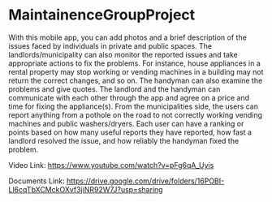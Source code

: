 # MaintainenceGroupProject
With this mobile app, you can add photos and a brief description of the issues faced by individuals in private and public spaces. The landlords/municipality can also monitor the reported issues and take appropriate actions to fix the problems. For instance, house appliances in a rental property may stop working or vending machines in a building may not return the correct changes, and so on. The handyman can also examine the problems and give quotes. The landlord and the handyman can communicate with each other through the app and agree on a price and time for fixing the appliance(s). From the municipalities side, the users can report anything from a pothole on the road to not correctly working vending machines and public washers/dryers. Each user can have a ranking or points based on how many useful reports they have reported, how fast a landlord resolved the issue, and how reliably the handyman fixed the problem. 

Video Link: https://www.youtube.com/watch?v=pFg6qA_Uyis

Documents Link: https://drive.google.com/drive/folders/16POBI-Ll6cqTbXCMckOXvf3jiNR92W7J?usp=sharing

